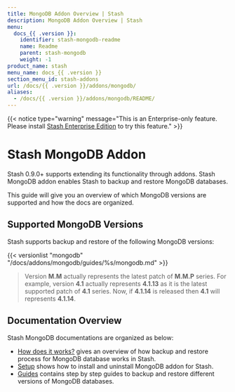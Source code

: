 ```yaml
---
title: MongoDB Addon Overview | Stash
description: MongoDB Addon Overview | Stash
menu:
  docs_{{ .version }}:
    identifier: stash-mongodb-readme
    name: Readme
    parent: stash-mongodb
    weight: -1
product_name: stash
menu_name: docs_{{ .version }}
section_menu_id: stash-addons
url: /docs/{{ .version }}/addons/mongodb/
aliases:
  - /docs/{{ .version }}/addons/mongodb/README/
---
```


{{< notice type="warning" message="This is an Enterprise-only feature. Please install [Stash Enterprise Edition](/docs/setup/install/enterprise.md) to try this feature." >}}

# Stash MongoDB Addon

Stash 0.9.0+ supports extending its functionality through addons. Stash MongoDB addon enables Stash to backup and restore MongoDB databases.

This guide will give you an overview of which MongoDB versions are supported and how the docs are organized.

## Supported MongoDB Versions

Stash supports backup and restore of the following MongoDB versions:

{{< versionlist "mongodb" "/docs/addons/mongodb/guides/%s/mongodb.md" >}}

>Version **M.M** actually represents the latest patch of **M.M.P** series. For example, version **4.1** actually represents **4.1.13** as it is the latest supported patch of **4.1** series. Now, if **4.1.14** is released then **4.1** will represents **4.1.14**.

## Documentation Overview

Stash MongoDB documentations are organized as below:

- [How does it works?](/docs/addons/mongodb/overview.md) gives an overview of how backup and restore process for MongoDB database works in Stash.
- [Setup](/docs/addons/mongodb/setup/install.md) shows how to install and uninstall MongoDB addon for Stash.
- [Guides](/docs/addons/mongodb/guides/3.6/mongodb.md) contains step by step guides to backup and restore different versions of MongoDB databases.
